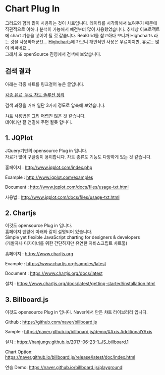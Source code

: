 # Chart Plug In

그리드와 함께 많이 사용하는 것이 차트입니다.
데이타를 시각화해서 보여주기 때문에 직관적으로 이해나 분석이 가능해서 예전부터 많이 사용했었습니다.
추세상 이프로젝트에 chart 기능을 넣어야 될 것 같습니다.
RealGrid를 참고하다 보니까 Highcharts 라는 것을 사용하더군요...
[Highcharts](https://shop.highsoft.com/highcharts)에 가보니 개인적인 사용은 무료이지만, 유료는 많이 비싸네요...  
그래서 또 openSource 진영에서 검색해 보았습니다.

## 검색 결과

아래는 각종 차트를 링크걸어 놓은 글입니다.

[각종 유료, 무료 차트 솔루션 정리](https://okky.kr/article/470566)

검색 과정을 거쳐 일단 3가지 정도로 압축해 보았습니다.

챠트 사용법은 그리 어렵진 않은 것 같습니다.  
데이타만 잘 연결해 주면 될듯 합니다.

## 1. JQPlot

JQuery기반의 opensource Plug in 입니다.  
자료가 많아 구글링이 용이합니다.
차트 종류도 기능도 다양하게 있는 것 같습니다.

홈페이지 : http://www.jqplot.com/index.php

Example : http://www.jqplot.com/examples

Document : http://www.jqplot.com/docs/files/usage-txt.html

사용법 : http://www.jqplot.com/docs/files/usage-txt.html

## 2. Chartjs

이것도 opensource Plug in 입니다.  
홈페이지 맨앞에 아래와 같이 설명되어 있습니다.  
Simple yet flexible JavaScript charting for designers & developers  
(개발자나 디자이너를 위한 간단하지만 유연한 자바스크립트 차트툴)

홈페이지 : https://www.chartjs.org

Example : https://www.chartjs.org/samples/latest

Document : https://www.chartjs.org/docs/latest

설치 : https://www.chartjs.org/docs/latest/getting-started/installation.html

## 3. Billboard.js

이것도 opensource Plug in 입니다.
Naver에서 만든 챠트 라이브러리 입니다.

Github : https://github.com/naver/billboard.js

Sample : https://naver.github.io/billboard.js/demo/#Axis.AdditionalYAxis

설치 : https://hanjungv.github.io/2017-06-23-1_JS_billboard.1

Chart Option: https://naver.github.io/billboard.js/release/latest/doc/index.html

연습 Demo:
https://naver.github.io/billboard.js/playground
